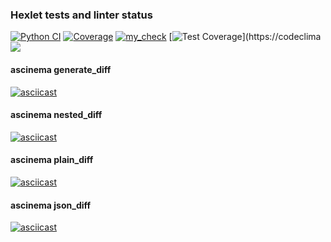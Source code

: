 ### Hexlet tests and linter status
[![Python CI](https://github.com/Habited/python-project-50/actions/workflows/pyci.yml/badge.svg)](https://github.com/Habited/python-project-50/actions/workflows/pyci.yml)
[![Coverage](https://sonarcloud.io/api/project_badges/measure?project=Habited_python-project-50&metric=coverage)](https://sonarcloud.io/summary/new_code?id=Habited_python-project-50)
[![my_check](https://github.com/Habited/python-project-50/actions/workflows/my_workflow.yml/badge.svg)](https://github.com/Habited/python-project-50/actions/workflows/my_workflow.yml)
[![Test Coverage](https://api.codeclimate.com/v1/badges/211f3fb05430bee114cc/test_coverage)](https://codeclima
<a href="https://codeclimate.com/github/Habited/python-project-50/test_coverage"><img src="https://api.codeclimate.com/v1/badges/e06a88c9ead2b428aabf/test_coverage" /></a>

#### ascinema generate_diff
[![asciicast](https://asciinema.org/a/QP0mOrESNRu3byHMIFUjm5A1I.svg)](https://asciinema.org/a/QP0mOrESNRu3byHMIFUjm5A1I)

#### ascinema nested_diff
[![asciicast](https://asciinema.org/a/BOah62DLDGBWYuo73r01ZY4L9.svg)](https://asciinema.org/a/BOah62DLDGBWYuo73r01ZY4L9)

#### ascinema plain_diff
[![asciicast](https://asciinema.org/a/Jmfhk6OsD8kRgPBJbsyz6cchU.svg)](https://asciinema.org/a/Jmfhk6OsD8kRgPBJbsyz6cchU)

#### ascinema json_diff
[![asciicast](https://asciinema.org/a/zvbvGyfWC6g795okQT3igflUo.svg)](https://asciinema.org/a/zvbvGyfWC6g795okQT3igflUo)


